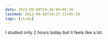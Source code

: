 ```yaml
---
date: 2022-09-08T19:26:08+05:30
lastmod: 2022-09-08T19:27:15+05:30
tags: [study]
---
```


I studied only 2 hours today but it feels like a lot.
